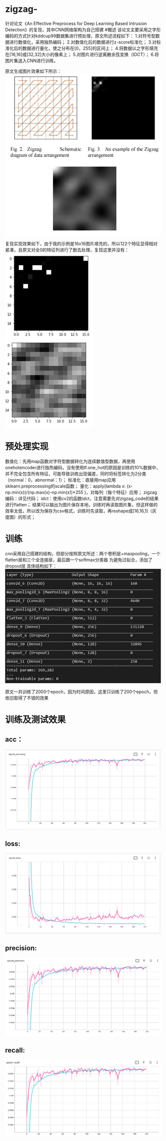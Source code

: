 # zigzag-
针对论文《An Effective Preprocess for Deep Learning  Based Intrusion Detection》的复现，其中CNN网络架构为自己搭建
#概述
该论文主要采用之字形编码的方式针对kddcup99数据集进行预处理，原文所述流程如下：
  1.对符号型数据进行数值化，采用独热编码；
  2.对数值化后的数据进行z-score标准化；
  3.对标准化后的数据进行量化，使之分布在[0，255]的区间上；
  4.将数据以之字形填充在[16,16]或[32,32]大小的像素上；
  5.对图片进行逆离散余弦变换（IDCT）；
  6.将图片集送入CNN进行训练。
  
 原文生成图片效果如下所示：
 ![image](image/example.png)
 
复现实现效果如下，由于我的示例是16x16图片填充的，所以122个特征显得相对紧凑，且原文对全0的特征列进行了删去处理，复现这里并没有：
![image](image/zigzag.png)
![image](image/afteridct.png)

# 预处理实现
数值化：先用map函数对字符型数据转化为连续数值型数据，再使用onehotencoder进行独热编码，没有使用tf.one_hot的原因是训练的10%数据中，并不完全包含所有特征，可能导致训练出现偏差，同时将标签转化为2分类（normal：0，abnormal：1）；
标准化：直接用map应用sklearn.preprocessing的scale函数；
量化：apply(lambda x: (x-np.min(x))/(np.max(x)-np.min(x))*255 )，对每列（每个特征）应用；
zigzag编码：详见代码；
idct：使用cv2的函数idct，注意需要先对zigzag_code的结果进行flatten；
结果可以输出为图片保存本地，训练时再读取图片集，但这样做的效率太低，所以改为保存为csv格式，训练时先读取，再reshape成[16,16,1]（灰度图）的形式；

# 训练
cnn采用自己搭建的结构，但部分按照原文所述：两个卷积层+maxpooling，一个flatten层和三个全连接层，最后跟一个softmax分类器
为避免过拟合，添加了dropout层
具体结构如下：
![image](image/network_summary.png)

原文一共训练了2000个epoch，因为时间原因，这里只训练了200个epoch，但依旧取得了不错的效果

# 训练及测试效果
## acc：
![image](image/acc.png)
## loss:
![image](image/loss.png)
## precision:
![image](image/pre.png)
## recall:
![image](image/recall.png)
